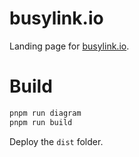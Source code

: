 
# busylink.io

Landing page for [busylink.io](https://busylink.io).

# Build

```bash
pnpm run diagram
pnpm run build
```

Deploy the `dist` folder.